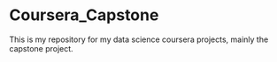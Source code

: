 # Coursera_Capstone
This is my repository for my data science coursera projects, mainly the capstone project.
